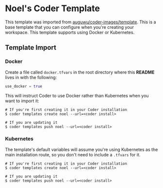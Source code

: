 # Noel's Coder Template
This template was imported from [auguwu/coder-images/template](https://github.com/auguwu/coder-images/tree/master/template). This is a base template that you can configure when you're creating your workspace. This template supports using Docker or Kubernetes.

## Template Import
### Docker
Create a file called `docker.tfvars` in the root directory where this **README** lives in with the following:

```tf
use_docker = true
```

This will instruct Coder to use Docker rather than Kubernetes when you want to import it:

```shell
# If you're first creating it in your Coder installation
$ coder templates create noel --url=<coder install>

# If you are updating it
$ coder templates push noel --url=<coder install>
```

### Kubernetes
The template's default variables will assume you're using Kubernetes as the main installation route, so you don't need to include a `.tfvars` for it.

```shell
# If you're first creating it in your Coder installation
$ coder templates create noel --url=<coder install>

# If you are updating it
$ coder templates push noel --url=<coder install>
```
